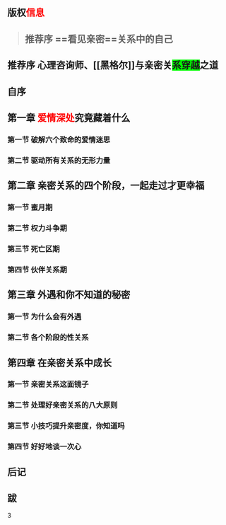 
## 版权<span style="color:#ff0000">信息</span>

> ## 推荐序 ==看见亲密==关系中的自己

## 推荐序 心理咨询师、[[黑格尔]]与亲密关<span style="background-color:#00ff00">系穿越</span>之道

## 自序

## 第一章 <span style="color:#ff0000">爱情深处</span>究竟藏着什么

### 第一节 破解六个致命的爱情迷思

### 第二节 驱动所有关系的无形力量

## 第二章 亲密关系的四个阶段，一起走过才更幸福

### 第一节 蜜月期

### 第二节 权力斗争期

### 第三节 死亡区期

### 第四节 伙伴关系期

## 第三章 外遇和你不知道的秘密

### 第一节 为什么会有外遇

### 第二节 各个阶段的性关系

## 第四章 在亲密关系中成长

### 第一节 亲密关系这面镜子

### 第二节 处理好亲密关系的八大原则

### 第三节 小技巧提升亲密度，你知道吗

### 第四节 好好地谈一次心

## 后记

## 跋

3


